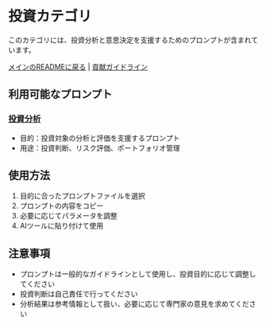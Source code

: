 # 投資カテゴリ

このカテゴリには、投資分析と意思決定を支援するためのプロンプトが含まれています。

[メインのREADMEに戻る](../../README.md) | [貢献ガイドライン](../../CONTRIBUTING.md)

## 利用可能なプロンプト

### [投資分析](投資分析.md)
- 目的：投資対象の分析と評価を支援するプロンプト
- 用途：投資判断、リスク評価、ポートフォリオ管理

## 使用方法

1. 目的に合ったプロンプトファイルを選択
2. プロンプトの内容をコピー
3. 必要に応じてパラメータを調整
4. AIツールに貼り付けて使用

## 注意事項

- プロンプトは一般的なガイドラインとして使用し、投資目的に応じて調整してください
- 投資判断は自己責任で行ってください
- 分析結果は参考情報として扱い、必要に応じて専門家の意見を求めてください 